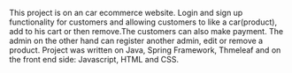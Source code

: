 This project is on an car ecommerce website. Login and sign up functionality for customers and allowing customers to like a car(product), add to his cart or then remove.The customers can also make payment.
The admin on the other hand can register another admin, edit or remove a product. 
Project was written on Java, Spring Framework, Thmeleaf and on the front end side: Javascript, HTML and CSS.

